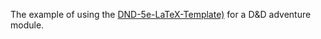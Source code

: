 The example of using the [DND-5e-LaTeX-Template)](https://github.com/evanbergeron/DND-5e-LaTeX-Template) for a D&D adventure module.

